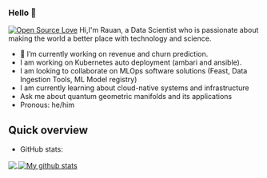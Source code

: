 ### Hello 👋
[![Open Source Love](https://badges.frapsoft.com/os/v1/open-source.svg?v=102)](https://github.com/ellerbrock/open-source-badge/)
Hi,I'm Rauan, a Data Scientist who is passionate about making the world a better place with technology and science.

- 🔭 I’m currently working on revenue and churn prediction.
- I am working on Kubernetes auto deployment (ambari and ansible).
- I am looking to collaborate on MLOps software solutions (Feast, Data Ingestion Tools, ML Model registry)
- I am currently learning about cloud-native systems and infrastructure
- Ask me about quantum geometric manifolds and its applications
- Pronous: he/him 
## Quick overview
* GitHub stats:  
<a href="https://github.com/anuraghazra/github-readme-stats">
  <!-- Change the `github-readme-stats.anuraghazra1.vercel.app` to `github-readme-stats.vercel.app`  -->
  <img align="center" src="https://github-readme-stats.vercel.app/api/top-langs/?username=filiptronicek&langs_count=8" />
</a>
<a href="https://github.com/anuraghazra/github-readme-stats">
  <img align="center" src="https://github-readme-stats.anuraghazra1.vercel.app/api?username=filiptronicek&show_icons=true&line_height=27&include_all_commits=true" alt="My github stats" />
</a>  

<!--
https://github.com/ra312/ra312.git
Hi,I'm Rauan, a Data Scientist working on revenue and churn prediction.

Currently, I am building the analytical platform to empower my peer data scientists to build, design and implement data analytics and machine learning products built primarily on a kubernetes cluster. 
I regularly share my expertise with my team mates by organizing practical workshops on the Big Data infrastructure (the Apache Stack, Kubernetes, Gitlab CI/CD)
I use TensorFlow, Scikit-Learn, HyperOpt, Kubeflow to deliver models and data for high impact business problems.
My team uses a Kubernetes cluster to deploy and orchestrate end-to-end machine learning pipelines.
We are also improving the existing data ingestion tools. Occasionally, we can build a new cluster using ansible and monitor via ambari. 
We love our ML code to be written in Python.


DevOps= Gitlab Runner Pods in Kubernetes
JFrog Container Registry = to store Docker images and ML artefacts
data ingestion = scheduled kubeflow jobs or NiFi/Flink 
ML = TensorFLow, PyTorch, Scikit-Learn, HyperOpt, XgBoost
cluster_infrastructure = ansible, ambari

**ra312/ra312** is a ✨ _special_ ✨ repository because its `README.md` (this file) appears on your GitHub profile.

Here are some ideas to get you started:


- 🌱 I’m currently learning ...
- 👯 I’m looking to collaborate on ...
- 🤔 I’m looking for help with ...
- 💬 Ask me about ...
- 📫 How to reach me: ...
- 😄 Pronouns: ...
- ⚡ Fun fact: ...
-->
